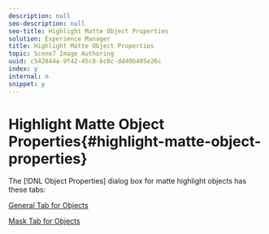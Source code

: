 ```yaml
---
description: null
seo-description: null
seo-title: Highlight Matte Object Properties
solution: Experience Manager
title: Highlight Matte Object Properties
topic: Scene7 Image Authoring
uuid: c542844a-9f42-45c8-bc0c-dd40b405e26c
index: y
internal: n
snippet: y
---
```


# Highlight Matte Object Properties{#highlight-matte-object-properties}

The [!DNL Object Properties] dialog box for matte highlight objects has these tabs:

[General Tab for Objects](../../c-vat-obj-pg/c-vat-abt-obj-prop/c-vat-3d-obj-prop/c-vat-3d-flow-obj-prop/c-vat-gen-tab-obj.md#concept-41227a4c8797447cb4ec1e8937a6f8a7)

[Mask Tab for Objects](../../c-vat-obj-pg/c-vat-abt-obj-prop/c-vat-3d-obj-prop/c-vat-3d-flow-obj-prop/c-vat-mask-tab-obj.md#concept-2c0068e148274fbe9cfbdbdd08935730) 
